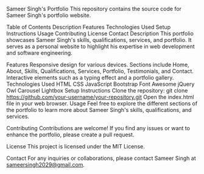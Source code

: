 Sameer Singh's Portfolio
This repository contains the source code for Sameer Singh's portfolio website.

Table of Contents
Description
Features
Technologies Used
Setup Instructions
Usage
Contributing
License
Contact
Description
This portfolio showcases Sameer Singh's skills, qualifications, services, and portfolio. It serves as a personal website to highlight his expertise in web development and software engineering.

Features
Responsive design for various devices.
Sections include Home, About, Skills, Qualifications, Services, Portfolio, Testimonials, and Contact.
Interactive elements such as a typing effect and a portfolio gallery.
Technologies Used
HTML
CSS
JavaScript
Bootstrap
Font Awesome
jQuery
Owl Carousel
Lightbox
Setup Instructions
Clone the repository: git clone https://github.com/your-username/your-repository.git
Open the index.html file in your web browser.
Usage
Feel free to explore the different sections of the portfolio to learn more about Sameer Singh's skills, qualifications, and services.

Contributing
Contributions are welcome! If you find any issues or want to enhance the portfolio, please create a pull request.

License
This project is licensed under the MIT License.

Contact
For any inquiries or collaborations, please contact Sameer Singh at sameersingh2029@gmail.com.
